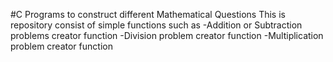 #C Programs to construct different Mathematical Questions
This is repository consist of simple functions such as 
-Addition or Subtraction problems creator function
-Division problem creator function
-Multiplication problem creator function
